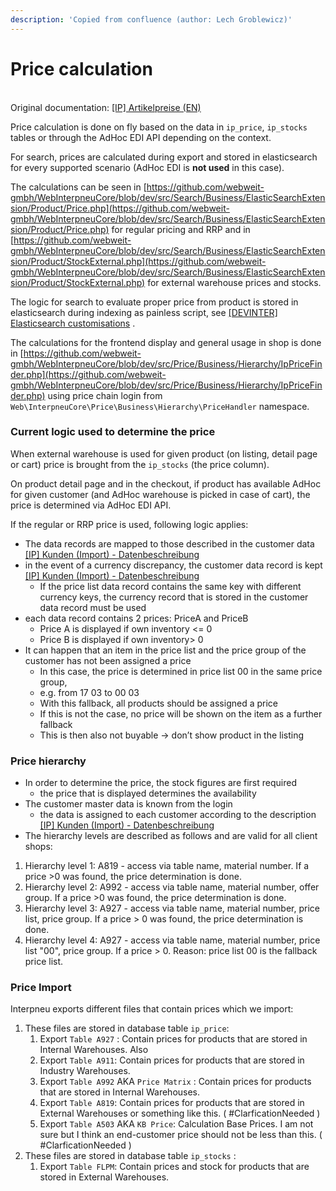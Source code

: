 ```yaml
---
description: 'Copied from confluence (author: Lech Groblewicz)'
---
```


# Price calculation

\
Original documentation: [\[IP\] Artikelpreise (EN)](https://interpneu-webweit.atlassian.net/wiki/spaces/4I/pages/1738539199/IP+Artikelpreise+EN)

Price calculation is done on fly based on the data in `ip_price`, `ip_stocks` tables or through the AdHoc EDI API depending on the context.

For search, prices are calculated during export and stored in elasticsearch for every supported scenario (AdHoc EDI is **not used** in this case).

The calculations can be seen in [https://github.com/webweit-gmbh/WebInterpneuCore/blob/dev/src/Search/Business/ElasticSearchExtension/Product/Price.php](https://github.com/webweit-gmbh/WebInterpneuCore/blob/dev/src/Search/Business/ElasticSearchExtension/Product/Price.php) for regular pricing and RRP and in [https://github.com/webweit-gmbh/WebInterpneuCore/blob/dev/src/Search/Business/ElasticSearchExtension/Product/StockExternal.php](https://github.com/webweit-gmbh/WebInterpneuCore/blob/dev/src/Search/Business/ElasticSearchExtension/Product/StockExternal.php) for external warehouse prices and stocks.

The logic for search to evaluate proper price from product is stored in elasticsearch during indexing as painless script, see [\[DEVINTER\] Elasticsearch customisations](https://webweit.atlassian.net/wiki/spaces/wwClients/pages/3706519601) .

The calculations for the frontend display and general usage in shop is done in [https://github.com/webweit-gmbh/WebInterpneuCore/blob/dev/src/Price/Business/Hierarchy/IpPriceFinder.php](https://github.com/webweit-gmbh/WebInterpneuCore/blob/dev/src/Price/Business/Hierarchy/IpPriceFinder.php) using price chain login from `Web\InterpneuCore\Price\Business\Hierarchy\PriceHandler` namespace.

### Current logic used to determine the price <a href="#current-logic-used-to-determine-the-price" id="current-logic-used-to-determine-the-price"></a>

When external warehouse is used for given product (on listing, detail page or cart) price is brought from the `ip_stocks` (the price column).

On product detail page and in the checkout, if product has available AdHoc for given customer (and AdHoc warehouse is picked in case of cart), the price is determined via AdHoc EDI API.

If the regular or RRP price is used, following logic applies:

* The data records are mapped to those described in the customer data [\[IP\] Kunden (Import) - Datenbeschreibung](https://interpneu-webweit.atlassian.net/wiki/spaces/4I/pages/1249837069)
* in the event of a currency discrepancy, the customer data record is kept [\[IP\] Kunden (Import) - Datenbeschreibung](https://interpneu-webweit.atlassian.net/wiki/spaces/4I/pages/1249837069)
  * If the price list data record contains the same key with different currency keys, the currency record that is stored in the customer data record must be used
* each data record contains 2 prices: PriceA and PriceB
  * Price A is displayed if own inventory <= 0
  * Price B is displayed if own inventory> 0
* It can happen that an item in the price list and the price group of the customer has not been assigned a price
  * In this case, the price is determined in price list 00 in the same price group,
  * e.g. from 17 03 to 00 03
  * With this fallback, all products should be assigned a price
  * If this is not the case, no price will be shown on the item as a further fallback
  * This is then also not buyable → don’t show product in the listing

### Price hierarchy <a href="#price-hierarchy" id="price-hierarchy"></a>

* In order to determine the price, the stock figures are first required
  * the price that is displayed determines the availability
* The customer master data is known from the login
  * the data is assigned to each customer according to the description [\[IP\] Kunden (Import) - Datenbeschreibung](https://interpneu-webweit.atlassian.net/wiki/spaces/4I/pages/1249837069)
* The hierarchy levels are described as follows and are valid for all client shops:

1. Hierarchy level 1: A819 - access via table name, material number. If a price >0 was found, the price determination is done.
2. Hierarchy level 2: A992 - access via table name, material number, offer group. If a price >0 was found, the price determination is done.
3. Hierarchy level 3: A927 - access via table name, material number, price list, price group. If a price > 0 was found, the price determination is done.
4. Hierarchy level 4: A927 - access via table name, material number, price list "00", price group. If a price > 0. Reason: price list 00 is the fallback price list.

### Price Import

Interpneu exports different files that contain prices which we import:

1. These files are stored in database table `ip_price`:
   1. Export `Table A927` : Contain prices for products that are stored in Internal Warehouses. Also
   2. Export `Table A911`: Contain prices for products that are stored in Industry Warehouses.
   3. Export `Table A992` AKA `Price Matrix` : Contain prices for products that are stored in Internal Warehouses.
   4. Export `Table A819`: Contain prices for products that are stored in External Warehouses or something like this. ( #ClarficationNeeded )
   5. Export `Table A503` AKA `KB Price`: Calculation Base Prices. I am not sure but I think an end-customer price should not be less than this. ( #ClarficationNeeded )
2. These files are stored in database table `ip_stocks` :
   1. Export `Table FLPM`: Contain prices and stock for products that are stored in External Warehouses.

